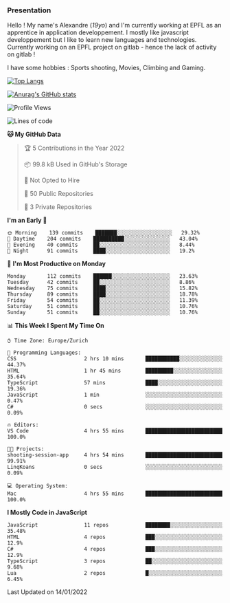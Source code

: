 ### Presentation

Hello ! My name's Alexandre (_19yo_) and I'm currently working at EPFL as an apprentice in application developpement. I mostly like javascript developpement but I like to learn new languages and technologies. Currently working on an EPFL project on gitlab - hence the lack of activity on gitlab !

I have some hobbies : Sports shooting, Movies, Climbing and Gaming.

[![Top Langs](https://github-readme-stats.vercel.app/api/top-langs/?username=jaavlex&layout=compact&langs_count=8&theme=react)](https://github.com/anuraghazra/github-readme-stats)

[![Anurag's GitHub stats](https://github-readme-stats.vercel.app/api?username=jaavlex&theme=react&show_icons=true&count_private=true)](https://github.com/anuraghazra/github-readme-stats)

<!--START_SECTION:waka-->
![Profile Views](http://img.shields.io/badge/Profile%20Views-0-blue)

![Lines of code](https://img.shields.io/badge/From%20Hello%20World%20I%27ve%20Written-183%20Thousand%20lines%20of%20code-blue)

**🐱 My GitHub Data** 

> 🏆 5 Contributions in the Year 2022
 > 
> 📦 99.8 kB Used in GitHub's Storage 
 > 
> 🚫 Not Opted to Hire
 > 
> 📜 50 Public Repositories 
 > 
> 🔑 3 Private Repositories  
 > 
**I'm an Early 🐤** 

```text
🌞 Morning    139 commits    ███████░░░░░░░░░░░░░░░░░░   29.32% 
🌆 Daytime    204 commits    ██████████░░░░░░░░░░░░░░░   43.04% 
🌃 Evening    40 commits     ██░░░░░░░░░░░░░░░░░░░░░░░   8.44% 
🌙 Night      91 commits     ████░░░░░░░░░░░░░░░░░░░░░   19.2%

```
📅 **I'm Most Productive on Monday** 

```text
Monday       112 commits    ██████░░░░░░░░░░░░░░░░░░░   23.63% 
Tuesday      42 commits     ██░░░░░░░░░░░░░░░░░░░░░░░   8.86% 
Wednesday    75 commits     ████░░░░░░░░░░░░░░░░░░░░░   15.82% 
Thursday     89 commits     ████░░░░░░░░░░░░░░░░░░░░░   18.78% 
Friday       54 commits     ██░░░░░░░░░░░░░░░░░░░░░░░   11.39% 
Saturday     51 commits     ██░░░░░░░░░░░░░░░░░░░░░░░   10.76% 
Sunday       51 commits     ██░░░░░░░░░░░░░░░░░░░░░░░   10.76%

```


📊 **This Week I Spent My Time On** 

```text
⌚︎ Time Zone: Europe/Zurich

💬 Programming Languages: 
CSS                      2 hrs 10 mins       ███████████░░░░░░░░░░░░░░   44.37% 
HTML                     1 hr 45 mins        █████████░░░░░░░░░░░░░░░░   35.64% 
TypeScript               57 mins             ████░░░░░░░░░░░░░░░░░░░░░   19.36% 
JavaScript               1 min               ░░░░░░░░░░░░░░░░░░░░░░░░░   0.47% 
C#                       0 secs              ░░░░░░░░░░░░░░░░░░░░░░░░░   0.09%

🔥 Editors: 
VS Code                  4 hrs 55 mins       █████████████████████████   100.0%

🐱‍💻 Projects: 
shooting-session-app     4 hrs 54 mins       █████████████████████████   99.91% 
LinqKoans                0 secs              ░░░░░░░░░░░░░░░░░░░░░░░░░   0.09%

💻 Operating System: 
Mac                      4 hrs 55 mins       █████████████████████████   100.0%

```

**I Mostly Code in JavaScript** 

```text
JavaScript               11 repos            ████████░░░░░░░░░░░░░░░░░   35.48% 
HTML                     4 repos             ███░░░░░░░░░░░░░░░░░░░░░░   12.9% 
C#                       4 repos             ███░░░░░░░░░░░░░░░░░░░░░░   12.9% 
TypeScript               3 repos             ██░░░░░░░░░░░░░░░░░░░░░░░   9.68% 
Lua                      2 repos             █░░░░░░░░░░░░░░░░░░░░░░░░   6.45%

```



 Last Updated on 14/01/2022
<!--END_SECTION:waka-->
